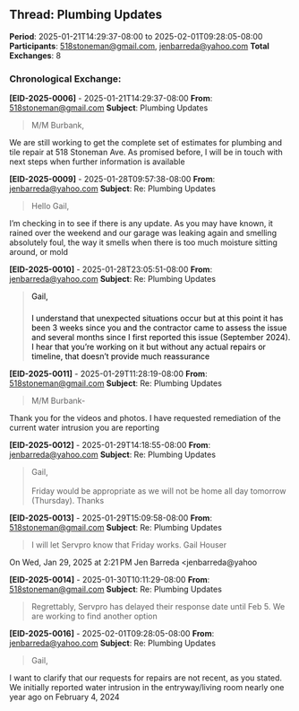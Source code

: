 ## Thread: Plumbing Updates
**Period**: 2025-01-21T14:29:37-08:00 to 2025-02-01T09:28:05-08:00
**Participants**: 518stoneman@gmail.com, jenbarreda@yahoo.com
**Total Exchanges**: 8

### Chronological Exchange:

**[EID-2025-0006]** - 2025-01-21T14:29:37-08:00
**From**: 518stoneman@gmail.com
**Subject**: Plumbing Updates
> M/M Burbank,

We are still working to get the complete set of estimates for plumbing and
tile repair at 518 Stoneman Ave. As promised before, I will be in touch with next steps when further
information is available

**[EID-2025-0009]** - 2025-01-28T09:57:38-08:00
**From**: jenbarreda@yahoo.com
**Subject**: Re: Plumbing Updates
> Hello Gail,

I’m checking in to see if there is any update. As you may have known, it rained over the weekend and our garage was leaking again and smelling absolutely foul, the way it smells when there is too much moisture sitting around, or mold

**[EID-2025-0010]** - 2025-01-28T23:05:51-08:00
**From**: jenbarreda@yahoo.com
**Subject**: Re: Plumbing Updates
> <html><head><meta http-equiv="content-type" content="text/html; charset=utf-8"></head><body dir="auto"><div dir="ltr"></div><div dir="ltr"><p class="p1" style="margin: 0px; font-stretch: normal; line-height: normal; font-size-adjust: none; font-kerning: auto; font-variant-alternates: normal; font-variant-ligatures: normal; font-variant-numeric: normal; font-variant-east-asian: normal; font-variant-position: normal; font-feature-settings: normal; font-optical-sizing: auto; font-variation-settings: normal; caret-color: rgb(0, 0, 0); color: rgb(0, 0, 0); -webkit-text-size-adjust: auto;"><span class="s1">Gail,</span></p><p class="p2" style="margin: 0px; font-stretch: normal; line-height: normal; font-size-adjust: none; font-kerning: auto; font-variant-alternates: normal; font-variant-ligatures: normal; font-variant-numeric: normal; font-variant-east-asian: normal; font-variant-position: normal; font-feature-settings: normal; font-optical-sizing: auto; font-variation-settings: normal; min-height: 22px; caret-color: rgb(0, 0, 0); color: rgb(0, 0, 0); -webkit-text-size-adjust: auto;"><span class="s1"></span><br></p><p class="p1" style="margin: 0px; font-stretch: normal; line-height: normal; font-size-adjust: none; font-kerning: auto; font-variant-alternates: normal; font-variant-ligatures: normal; font-variant-numeric: normal; font-variant-east-asian: normal; font-variant-position: normal; font-feature-settings: normal; font-optical-sizing: auto; font-variation-settings: normal; caret-color: rgb(0, 0, 0); color: rgb(0, 0, 0); -webkit-text-size-adjust: auto;"><span class="s1">I understand that unexpected situations occur but at this point it has been 3 weeks since you and the contractor came to assess the issue and several months since I first reported this issue&nbsp;</span><span class="s2" style="font-family: UICTFontTextStyleEmphasizedBody; font-weight: bold;"></span><span class="s1">(September 2024). I hear that you’re working on it but without any actual repairs or timeline, that doesn’t provide much reassurance

**[EID-2025-0011]** - 2025-01-29T11:28:19-08:00
**From**: 518stoneman@gmail.com
**Subject**: Re: Plumbing Updates
> M/M Burbank-

Thank you for the videos and photos. I have requested remediation of the current water intrusion you are
reporting

**[EID-2025-0012]** - 2025-01-29T14:18:55-08:00
**From**: jenbarreda@yahoo.com
**Subject**: Re: Plumbing Updates
> <html><head><meta http-equiv="content-type" content="text/html; charset=utf-8"></head><body dir="auto"><div dir="ltr"></div><div dir="ltr">Gail,</div><div dir="ltr"><br></div><div dir="ltr">Friday would be appropriate as we will not be home all day tomorrow (Thursday). Thanks

**[EID-2025-0013]** - 2025-01-29T15:09:58-08:00
**From**: 518stoneman@gmail.com
**Subject**: Re: Plumbing Updates
> I will let Servpro know that Friday works. Gail Houser

On Wed, Jan 29, 2025 at 2:21 PM Jen Barreda <jenbarreda@yahoo

**[EID-2025-0014]** - 2025-01-30T10:11:29-08:00
**From**: 518stoneman@gmail.com
**Subject**: Re: Plumbing Updates
> Regrettably, Servpro has delayed their response date until Feb 5. We are working to find another option

**[EID-2025-0016]** - 2025-02-01T09:28:05-08:00
**From**: jenbarreda@yahoo.com
**Subject**: Re: Plumbing Updates
> Gail,

I want to clarify that our requests for repairs are not recent, as you stated. We initially reported water intrusion in the entryway/living room nearly one year ago on February 4, 2024

